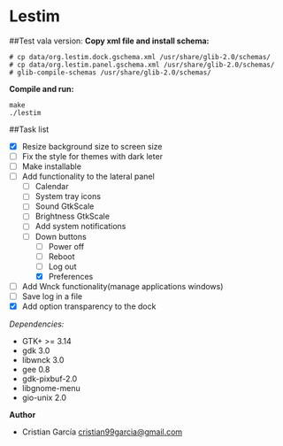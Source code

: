 Lestim
======

##Test vala version:
**Copy xml file and install schema:**
```
# cp data/org.lestim.dock.gschema.xml /usr/share/glib-2.0/schemas/
# cp data/org.lestim.panel.gschema.xml /usr/share/glib-2.0/schemas/
# glib-compile-schemas /usr/share/glib-2.0/schemas/
```

**Compile and run:**
```
make
./lestim
```

##Task list
- [x] Resize background size to screen size
- [ ] Fix the style for themes with dark leter
- [ ] Make installable
- [ ] Add functionality to the lateral panel
  - [ ] Calendar
  - [ ] System tray icons
  - [ ] Sound GtkScale
  - [ ] Brightness GtkScale
  - [ ] Add system notifications
  - [ ] Down buttons
    - [ ] Power off
    - [ ] Reboot
    - [ ] Log out
    - [x] Preferences
- [ ] Add Wnck functionality(manage applications windows)
- [ ] Save log in a file
- [x] Add option transparency to the dock

*Dependencies:*

 * GTK+ >= 3.14
 * gdk 3.0
 * libwnck 3.0
 * gee 0.8
 * gdk-pixbuf-2.0
 * libgnome-menu
 * gio-unix 2.0

**Author**
 * Cristian García <cristian99garcia@gmail.com>
